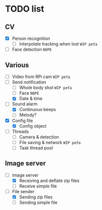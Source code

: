 # TODO list
## CV
* [x] Person recognition
    * [ ] Interpolate tracking when lost `WIP peťa`
* [ ] Face detection `NOPE`
## Various
* [ ] Video from RPi cam `WIP peťa`
* [ ] Send notification
    * [ ] Whole body shot `WIP peťa`
    * [ ] Face `NOPE`
    * [x] Date & time
* [ ] Sound alarm
    * [x] Continuous beeps
    * [ ] Melody?
* [x] Config file 
    * [x] Config object
* [ ] Threads
    * [ ] Camera & detection
    * [ ] File saving & network `WIP peťa`
    * [ ] Task thread pool
## Image server
* [ ] Image server
    * [x] Receiving and deflate zip files
    * [ ] Receive simple file
* [ ] File sender
    * [x] Sending zip files
    * [ ] Sending simple file 
